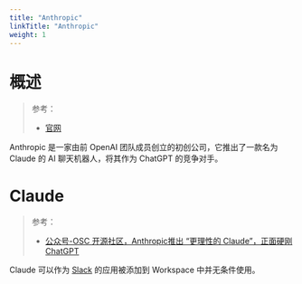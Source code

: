 ```yaml
---
title: "Anthropic"
linkTitle: "Anthropic"
weight: 1
---
```


# 概述

> 参考：
> 
> - [官网](https://www.anthropic.com/)

Anthropic 是一家由前 OpenAI 团队成员创立的初创公司，它推出了一款名为 Claude 的 AI 聊天机器人，将其作为 ChatGPT 的竞争对手。

# Claude

> 参考：
> - [公众号-OSC 开源社区，Anthropic推出 “更理性的 Claude”，正面硬刚ChatGPT](https://mp.weixin.qq.com/s/7YJ7B6JTV7U1gXeLOiZsLw)

Claude 可以作为 [Slack](docs/实用工具/即时通信/Slack.md) 的应用被添加到 Workspace 中并无条件使用。